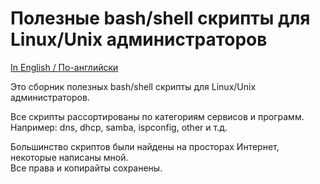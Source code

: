 # Полезные bash/shell скрипты для Linux/Unix администраторов

[In English / По-английски](README.md)

Это сборник полезных bash/shell скрипты для Linux/Unix администраторов.<br>

Все скрипты рассортированы по категориям сервисов и программ. Например: dns, dhcp, samba, ispconfig, other и т.д.<br>

Большинство скриптов были найдены на просторах Интернет, некоторые написаны мной.<br>
Все права и копирайты сохранены.<br>
